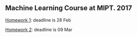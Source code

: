## Machine Learning Course at MIPT. 2017

[Homework 1](hw1/hw1.ipynb): deadline is 28 Feb

[Homework 2](hw2/hw2.ipynb): deadline is 09 Mar
